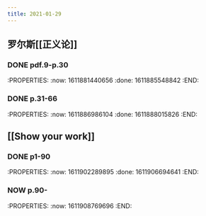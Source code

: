 ```yaml
---
title: 2021-01-29
---
```


## 罗尔斯[[正义论]]
### DONE pdf.9-p.30
:PROPERTIES:
:now: 1611881440656
:done: 1611885548842
:END:
### DONE p.31-66
:PROPERTIES:
:now: 1611886986104
:done: 1611888015826
:END:
## [[Show your work]]
### DONE  p1-90
:PROPERTIES:
:now: 1611902289895
:done: 1611906694641
:END:
### NOW p.90-
:PROPERTIES:
:now: 1611908769696
:END:
###
